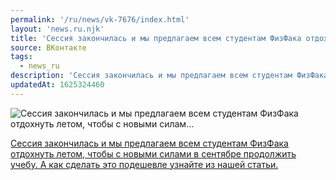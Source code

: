 ```yaml
---
permalink: '/ru/news/vk-7676/index.html'
layout: 'news.ru.njk'
title: 'Сессия закончилась и мы предлагаем всем студентам ФизФака отдохнуть летом, чтобы с новыми силам…'
source: ВКонтакте
tags:
  - news_ru
description: 'Сессия закончилась и мы предлагаем всем студентам ФизФака отдохнуть летом, чтобы с новыми силам…'
updatedAt: 1625324460
---
```

![Сессия закончилась и мы предлагаем всем студентам ФизФака отдохнуть летом, чтобы с новыми силам…](https://sun9-41.userapi.com/sun9-19/impg/Zdb6YHA_kd07NZDxJa_o06gNtu8oF9Zu4LKcbg/SVlZyKTI2oc.jpg?size=960x639&quality=96&sign=87e1ddb1a68d79f178bbaf78a67ab360&c_uniq_tag=KE8xyDU5-40B9PDCukkcrQp7R2iVEr6janpfBKHaQ6s&type=album)

[Сессия закончилась и мы предлагаем всем студентам ФизФака отдохнуть летом, чтобы с новыми силами в сентябре продолжить учебу. А как сделать это подешевле узнайте из нашей статьи.](https://m.vk.com/@physvsu-kak-ekonomit-na-razvlecheniyah)
